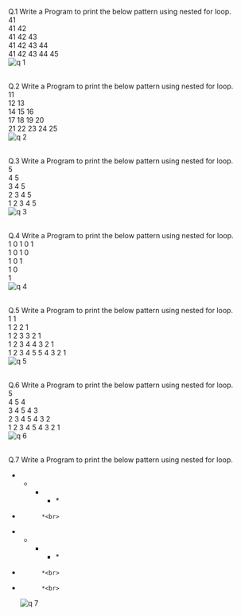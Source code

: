 Q.1 Write a Program to print the below pattern using nested for loop.<br>
41 <br>
41 42 <br>
41 42 43<br>
41 42 43 44<br>
41 42 43 44 45<br>
    ![q 1](https://github.com/GauravPatel-777/PR.-4-Circlet/assets/126054110/46c69f2e-4c21-400e-9b62-9ea484c4322c)<br><br>

Q.2 Write a Program to print the below pattern using nested for loop.<br>
11<br>
12 13<br>
14 15 16<br>
17 18 19 20<br>
21 22 23 24 25<br>
    ![q 2](https://github.com/GauravPatel-777/PR.-4-Circlet/assets/126054110/5553705d-4286-477b-bed6-b58cda1b2286)<br><br>

Q.3 Write a Program to print the below pattern using nested for loop.<br>
        5<br>
      4 5<br>
    3 4 5<br>
  2 3 4 5<br>
1 2 3 4 5<br>
    ![q 3](https://github.com/GauravPatel-777/PR.-4-Circlet/assets/126054110/c6288c63-48e2-4bce-a99c-78ef1511f6b6)<br><br>

Q.4 Write a Program to print the below pattern using nested for loop.<br>
1 0 1 0 1<br>
  1 0 1 0<br>
    1 0 1<br>
      1 0<br>
        1<br>
    ![q 4](https://github.com/GauravPatel-777/PR.-4-Circlet/assets/126054110/c44b5ddc-2a63-4fe8-ad47-895f6d2aab3b)<br><br>

Q.5 Write a Program to print the below pattern using nested for loop.<br>
1                 1<br>
1 2             2 1<br>
1 2 3         3 2 1<br>
1 2 3 4     4 3 2 1<br>
1 2 3 4 5 5 4 3 2 1<br>
    ![q 5](https://github.com/GauravPatel-777/PR.-4-Circlet/assets/126054110/542bf14e-3c48-48cd-8d99-fc65da62a225)<br><br>

Q.6 Write a Program to print the below pattern using nested for loop.<br>
        5<br>
      4 5 4<br>
    3 4 5 4 3<br>
  2 3 4 5 4 3 2<br>
1 2 3 4 5 4 3 2 1<br>
    ![q 6](https://github.com/GauravPatel-777/PR.-4-Circlet/assets/126054110/fb983b12-b9c1-4ce4-beba-266e3276b1af)<br><br>

Q.7 Write a Program to print the below pattern using nested for loop.<br>
*  *  *  *  *<br>
*           *<br>
*  *  *  *  *<br>
*           *<br>
*           *<br>
    ![q 7](https://github.com/GauravPatel-777/PR.-4-Circlet/assets/126054110/f0fc4f71-0436-48f3-80d6-dbe0180e009f)
